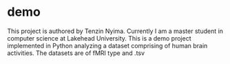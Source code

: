 # demo
This project is authored by Tenzin Nyima.  Currently I am a master student in computer science at Lakehead University.
This is a demo project implemented in Python analyzing a dataset comprising of human brain activities.
The datasets are of fMRI type and .tsv
